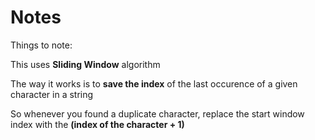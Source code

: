 # Notes

Things to note: 

This uses **Sliding Window** algorithm

The way it works is to **save the index** of the last occurence of a given character in a string

So whenever you found a duplicate character, replace the start window index with the **(index of the character + 1)**

